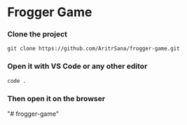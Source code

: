 <!-- @format -->

# Frogger Game

### Clone the project

```
git clone https://github.com/AritrSana/frogger-game.git
```

### Open it with VS Code or any other editor

```
code .
```

### Then open it on the browser
"# frogger-game" 
